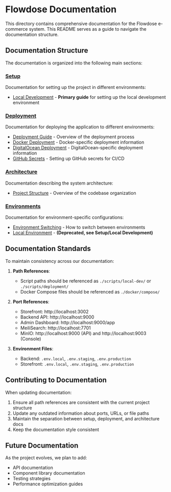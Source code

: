 # Flowdose Documentation

This directory contains comprehensive documentation for the Flowdose e-commerce system. This README serves as a guide to navigate the documentation structure.

## Documentation Structure

The documentation is organized into the following main sections:

### [Setup](./setup/)

Documentation for setting up the project in different environments:

- [Local Development](./setup/local-development.md) - **Primary guide** for setting up the local development environment

### [Deployment](./deployment/)

Documentation for deploying the application to different environments:

- [Deployment Guide](./deployment/deployment-guide.md) - Overview of the deployment process
- [Docker Deployment](./deployment/docker.md) - Docker-specific deployment information
- [DigitalOcean Deployment](./deployment/digitalocean.md) - DigitalOcean-specific deployment information
- [GitHub Secrets](./deployment/github-secrets.md) - Setting up GitHub secrets for CI/CD

### [Architecture](./architecture/)

Documentation describing the system architecture:

- [Project Structure](./architecture/project-structure.md) - Overview of the codebase organization

### [Environments](./environments/)

Documentation for environment-specific configurations:

- [Environment Switching](./environments/switching.md) - How to switch between environments
- [Local Environment](./environments/local.md) - **(Deprecated, see Setup/Local Development)**

## Documentation Standards

To maintain consistency across our documentation:

1. **Path References**:
   - Script paths should be referenced as `./scripts/local-dev/` or `./scripts/deployment/`
   - Docker Compose files should be referenced as `./docker/compose/`

2. **Port References**:
   - Storefront: http://localhost:3002
   - Backend API: http://localhost:9000
   - Admin Dashboard: http://localhost:9000/app
   - MeiliSearch: http://localhost:7701
   - MinIO: http://localhost:9000 (API) and http://localhost:9003 (Console)

3. **Environment Files**:
   - Backend: `.env.local`, `.env.staging`, `.env.production`
   - Storefront: `.env.local`, `.env.staging`, `.env.production`

## Contributing to Documentation

When updating documentation:

1. Ensure all path references are consistent with the current project structure
2. Update any outdated information about ports, URLs, or file paths
3. Maintain the separation between setup, deployment, and architecture docs
4. Keep the documentation style consistent

## Future Documentation

As the project evolves, we plan to add:

- API documentation
- Component library documentation
- Testing strategies
- Performance optimization guides 